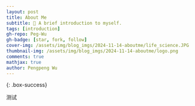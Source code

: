 ```yaml
---
layout: post
title: About Me
subtitle: 🤗 A brief introduction to myself.
tags: [introduction]
gh-repo: Peg-Wu
gh-badge: [star, fork, follow]
cover-img: /assets/img/blog_imgs/2024-11-14-aboutme/life_science.JPG
thumbnail-img: /assets/img/blog_imgs/2024-11-14-aboutme/logo.png
comments: true
mathjax: true
author: Pengpeng Wu
---
```


{: .box-success}

测试